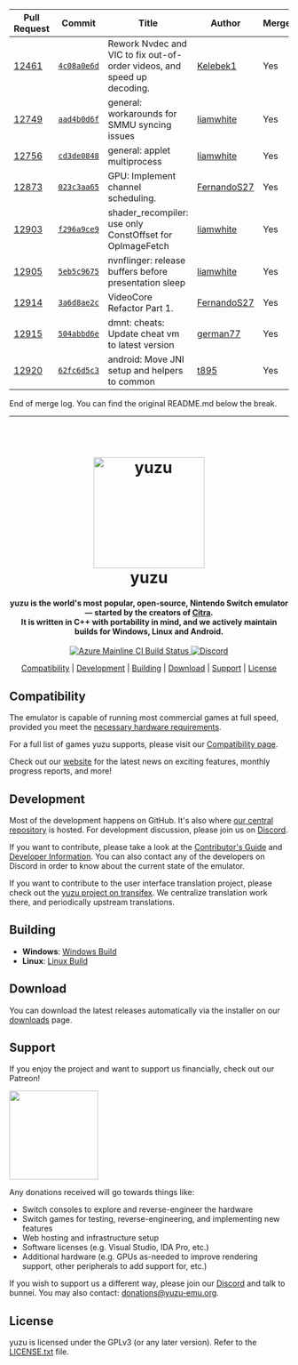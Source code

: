| Pull Request | Commit | Title | Author | Merged? |
|----|----|----|----|----|
| [12461](https://github.com/yuzu-emu/yuzu-android//pull/12461) | [`4c08a0e6d`](https://github.com/yuzu-emu/yuzu-android//pull/12461/files) | Rework Nvdec and VIC to fix out-of-order videos, and speed up decoding. | [Kelebek1](https://github.com/Kelebek1/) | Yes |
| [12749](https://github.com/yuzu-emu/yuzu-android//pull/12749) | [`aad4b0d6f`](https://github.com/yuzu-emu/yuzu-android//pull/12749/files) | general: workarounds for SMMU syncing issues | [liamwhite](https://github.com/liamwhite/) | Yes |
| [12756](https://github.com/yuzu-emu/yuzu-android//pull/12756) | [`cd3de0848`](https://github.com/yuzu-emu/yuzu-android//pull/12756/files) | general: applet multiprocess | [liamwhite](https://github.com/liamwhite/) | Yes |
| [12873](https://github.com/yuzu-emu/yuzu-android//pull/12873) | [`023c3aa65`](https://github.com/yuzu-emu/yuzu-android//pull/12873/files) | GPU: Implement channel scheduling. | [FernandoS27](https://github.com/FernandoS27/) | Yes |
| [12903](https://github.com/yuzu-emu/yuzu-android//pull/12903) | [`f296a9ce9`](https://github.com/yuzu-emu/yuzu-android//pull/12903/files) | shader_recompiler: use only ConstOffset for OpImageFetch | [liamwhite](https://github.com/liamwhite/) | Yes |
| [12905](https://github.com/yuzu-emu/yuzu-android//pull/12905) | [`5eb5c9675`](https://github.com/yuzu-emu/yuzu-android//pull/12905/files) | nvnflinger: release buffers before presentation sleep | [liamwhite](https://github.com/liamwhite/) | Yes |
| [12914](https://github.com/yuzu-emu/yuzu-android//pull/12914) | [`3a6d8ae2c`](https://github.com/yuzu-emu/yuzu-android//pull/12914/files) | VideoCore Refactor Part 1. | [FernandoS27](https://github.com/FernandoS27/) | Yes |
| [12915](https://github.com/yuzu-emu/yuzu-android//pull/12915) | [`504abbd6e`](https://github.com/yuzu-emu/yuzu-android//pull/12915/files) | dmnt: cheats: Update cheat vm to latest version | [german77](https://github.com/german77/) | Yes |
| [12920](https://github.com/yuzu-emu/yuzu-android//pull/12920) | [`62fc6d5c3`](https://github.com/yuzu-emu/yuzu-android//pull/12920/files) | android: Move JNI setup and helpers to common | [t895](https://github.com/t895/) | Yes |


End of merge log. You can find the original README.md below the break.

-----

<!--
SPDX-FileCopyrightText: 2018 yuzu Emulator Project
SPDX-License-Identifier: GPL-2.0-or-later
-->

<h1 align="center">
  <br>
  <a href="https://yuzu-emu.org/"><img src="https://raw.githubusercontent.com/yuzu-emu/yuzu-assets/master/icons/icon.png" alt="yuzu" width="200"></a>
  <br>
  <b>yuzu</b>
  <br>
</h1>

<h4 align="center"><b>yuzu</b> is the world's most popular, open-source, Nintendo Switch emulator — started by the creators of <a href="https://citra-emu.org" target="_blank">Citra</a>.
<br>
It is written in C++ with portability in mind, and we actively maintain builds for Windows, Linux and Android.
</h4>

<p align="center">
    <a href="https://dev.azure.com/yuzu-emu/yuzu/">
        <img src="https://dev.azure.com/yuzu-emu/yuzu/_apis/build/status/yuzu%20mainline?branchName=master"
            alt="Azure Mainline CI Build Status">
    </a>
    <a href="https://discord.com/invite/u77vRWY">
        <img src="https://img.shields.io/discord/398318088170242053?color=5865F2&label=yuzu&logo=discord&logoColor=white"
            alt="Discord">
    </a>
</p>

<p align="center">
  <a href="#compatibility">Compatibility</a> |
  <a href="#development">Development</a> |
  <a href="#building">Building</a> |
  <a href="#download">Download</a> |
  <a href="#support">Support</a> |
  <a href="#license">License</a>
</p>

## Compatibility

The emulator is capable of running most commercial games at full speed, provided you meet the [necessary hardware requirements](https://yuzu-emu.org/help/quickstart/#hardware-requirements).

For a full list of games yuzu supports, please visit our [Compatibility page](https://yuzu-emu.org/game/).

Check out our [website](https://yuzu-emu.org/) for the latest news on exciting features, monthly progress reports, and more!

## Development

Most of the development happens on GitHub. It's also where [our central repository](https://github.com/yuzu-emu/yuzu) is hosted. For development discussion, please join us on [Discord](https://discord.com/invite/u77vRWY).

If you want to contribute, please take a look at the [Contributor's Guide](https://github.com/yuzu-emu/yuzu/wiki/Contributing) and [Developer Information](https://github.com/yuzu-emu/yuzu/wiki/Developer-Information).
You can also contact any of the developers on Discord in order to know about the current state of the emulator.

If you want to contribute to the user interface translation project, please check out the [yuzu project on transifex](https://www.transifex.com/yuzu-emulator/yuzu). We centralize translation work there, and periodically upstream translations.

## Building

* __Windows__: [Windows Build](https://github.com/yuzu-emu/yuzu/wiki/Building-For-Windows)
* __Linux__: [Linux Build](https://github.com/yuzu-emu/yuzu/wiki/Building-For-Linux)

## Download

You can download the latest releases automatically via the installer on our [downloads](https://yuzu-emu.org/downloads/) page.


## Support

If you enjoy the project and want to support us financially, check out our Patreon!

<a href="https://www.patreon.com/yuzuteam">
    <img src="https://c5.patreon.com/external/logo/become_a_patron_button@2x.png" width="160">
</a>

Any donations received will go towards things like:
* Switch consoles to explore and reverse-engineer the hardware
* Switch games for testing, reverse-engineering, and implementing new features
* Web hosting and infrastructure setup
* Software licenses (e.g. Visual Studio, IDA Pro, etc.)
* Additional hardware (e.g. GPUs as-needed to improve rendering support, other peripherals to add support for, etc.)

If you wish to support us a different way, please join our [Discord](https://discord.gg/u77vRWY) and talk to bunnei. You may also contact: donations@yuzu-emu.org.

## License

yuzu is licensed under the GPLv3 (or any later version). Refer to the [LICENSE.txt](https://github.com/yuzu-emu/yuzu/blob/master/LICENSE.txt) file.
